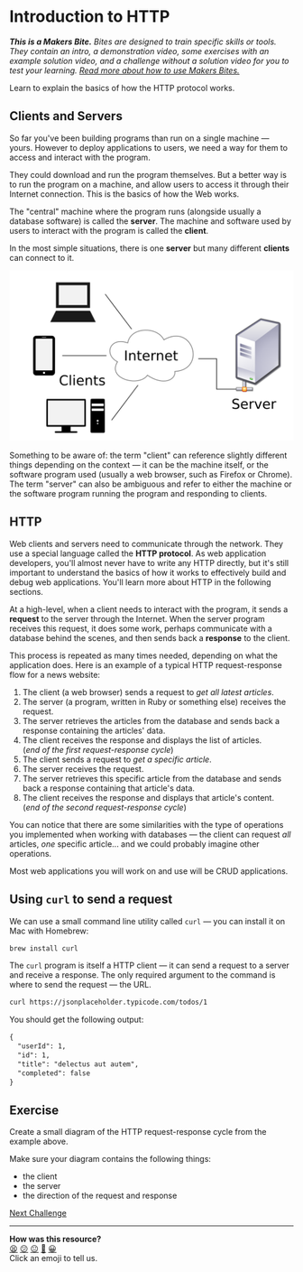 # Introduction to HTTP

_**This is a Makers Bite.** Bites are designed to train specific skills or
tools. They contain an intro, a demonstration video, some exercises with an
example solution video, and a challenge without a solution video for you to test
your learning. [Read more about how to use Makers
Bites.](https://github.com/makersacademy/course/blob/main/labels/bites.md)_

Learn to explain the basics of how the HTTP protocol works.

## Clients and Servers

So far you've been building programs than run on a single machine — yours. However to deploy applications to users, we need a way for them to access and interact with the program. 

They could download and run the program themselves. But a better way is to run the program on a machine, and allow users to access it through their Internet connection. This is the basics of how the Web works.

The "central" machine where the program runs (alongside usually a database software) is called the **server**. The machine and software used by users to interact with the program is called the **client**.

In the most simple situations, there is one **server** but many different **clients** can connect to it.

![](../resources/client-server.png)

Something to be aware of: the term "client" can reference slightly different things depending on the context — it can be the machine itself, or the software program used (usually a web browser, such as Firefox or Chrome). The term "server" can also be ambiguous and refer to either the machine or the software program running the program and responding to clients.

## HTTP

Web clients and servers need to communicate through the network. They use a special language called the **HTTP protocol**. As web application developers, you'll almost never have to write any HTTP directly, but it's still important to understand the basics of how it works to effectively build and debug web applications. You'll learn more about HTTP in the following sections.

At a high-level, when a client needs to interact with the program, it sends a **request** to the server through the Internet. When the server program receives this request, it does some work, perhaps communicate with a database behind the scenes, and then sends back a **response** to the client.

This process is repeated as many times needed, depending on what the application does. Here is an example of a typical HTTP request-response flow for a news website:

1. The client (a web browser) sends a request to _get all latest articles_.
2. The server (a program, written in Ruby or something else) receives the request.
3. The server retrieves the articles from the database and sends back a response containing the articles' data.
4. The client receives the response and displays the list of articles.  
(_end of the first request-response cycle_)
5. The client sends a request to _get a specific article_.
6. The server receives the request.
7. The server retrieves this specific article from the database and sends back a response containing that article's data.
9. The client receives the response and displays that article's content.  
(_end of the second request-response cycle_)

You can notice that there are some similarities with the type of operations you implemented when working with databases — the client can request _all_ articles, _one_ specific article... and we could probably imagine other operations.

Most web applications you will work on and use will be CRUD applications.

## Using `curl` to send a request

We can use a small command line utility called `curl` — you can install it on Mac with Homebrew:
```bash
brew install curl
```

The `curl` program is itself a HTTP client — it can send a request to a server and receive a response. The only required argument to the command is where to send the request — the URL.

```bash
curl https://jsonplaceholder.typicode.com/todos/1
```

You should get the following output:

```
{
  "userId": 1,
  "id": 1,
  "title": "delectus aut autem",
  "completed": false
}
```

## Exercise

Create a small diagram of the HTTP request-response cycle from the example above.

Make sure your diagram contains the following things:
  * the client
  * the server
  * the direction of the request and response


[Next Challenge](02_requests_and_responses.md)

<!-- BEGIN GENERATED SECTION DO NOT EDIT -->

---

**How was this resource?**  
[😫](https://airtable.com/shrUJ3t7KLMqVRFKR?prefill_Repository=makersacademy/web-applications&prefill_File=http_bites/01_intro_to_http.md&prefill_Sentiment=😫) [😕](https://airtable.com/shrUJ3t7KLMqVRFKR?prefill_Repository=makersacademy/web-applications&prefill_File=http_bites/01_intro_to_http.md&prefill_Sentiment=😕) [😐](https://airtable.com/shrUJ3t7KLMqVRFKR?prefill_Repository=makersacademy/web-applications&prefill_File=http_bites/01_intro_to_http.md&prefill_Sentiment=😐) [🙂](https://airtable.com/shrUJ3t7KLMqVRFKR?prefill_Repository=makersacademy/web-applications&prefill_File=http_bites/01_intro_to_http.md&prefill_Sentiment=🙂) [😀](https://airtable.com/shrUJ3t7KLMqVRFKR?prefill_Repository=makersacademy/web-applications&prefill_File=http_bites/01_intro_to_http.md&prefill_Sentiment=😀)  
Click an emoji to tell us.

<!-- END GENERATED SECTION DO NOT EDIT -->
